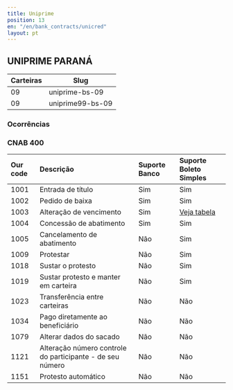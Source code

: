 ```yaml
---
title: Uniprime
position: 13
en: "/en/bank_contracts/unicred"
layout: pt
---
```


## UNIPRIME PARANÁ

| Carteiras          | Slug
| ------------------ | ------------
| 09                 | uniprime-bs-09
| 09                 | uniprime99-bs-09

### Ocorrências

### CNAB 400

| Our code | Descrição                                           | Suporte Banco | Suporte Boleto Simples |
|:---------|:----------------------------------------------------|:--------------|:-----------------------|
| 1001     | Entrada de título                                   | Sim           | Sim                    |
| 1002     | Pedido de baixa                                     | Sim           | Sim                    |
| 1003     | Alteração de vencimento                             | Sim           | [Veja tabela](https://suporte.boletosimples.com.br/article/pten2qs3c0-posso-alterar-a-data-de-vencimento-e-o-valor-de-um-boleto-j-emitido)                           |
| 1004     | Concessão de abatimento                             | Sim           | Sim                    |
| 1005     | Cancelamento de abatimento                          | Não           | Sim                    |
| 1009     | Protestar                                           | Não           | Sim                    |
| 1018     | Sustar o protesto                                   | Não           | Sim                    |
| 1019     | Sustar protesto e manter em carteira                | Não           | Sim                    |
| 1023     | Transferência entre carteiras                       | Não           | Não                    |
| 1034     | Pago diretamente ao beneficiário                    | Não           | Não                    |
| 1079     | Alterar dados do sacado                             | Não           | Não                    |
| 1121     | Alteração número controle do participante - de seu número               | Não           | Não                    |
| 1151     | Protesto automático                                 | Não           | Não                    |

<!--- comment: old occurrences for reference in the documentation
| 1007     | Alteração do "uso da empresa"                       | Não           | Não                    |
| 1008     | Alteração do "seu número"                           | Não           | Não                    |
| 1010     | Não protestar                                       | Não           | Não                    |
| 1011     | Protesto para fins falimentares                     | Não           | Não                    |
| 1012     | Alterar nome do pagador                             | Sim           | Não                    |
| 1013     | Alteração de endereço do pagador                    | Sim           | Não                    |
| 1014     | Alterar Cidade do pagador                           | Sim           | Não                    |
| 1015     | Alterar UF do pagador                               | Sim           | Não                    |
| 1017     | Alteração do número de dias para protesto           | Não           | Não                    |
| 1020     | Alterar CPF/CNPJ do pagador                         | Não           | Não                    |
| 1021     | Alteração de valor com emissão de Boleto (quando a emissão é pelo Banco)                         | Não           | Não                    |
| 1022     | Transferência cessão crédito ID. Prod. 10           | Não           | Não                    |
| 1024     | Dev. transferências entre carteiras                 | Não           | Não                    |
| 1028     | Alterar Valor                                       | Sim           | [Veja tabela](https://suporte.boletosimples.com.br/article/pten2qs3c0-posso-alterar-a-data-de-vencimento-e-o-valor-de-um-boleto-j-emitido)                    |
| 1031     | Alteração de outros dados                           | Sim           | Não                    |
| 1038     | Alterar CEP do pagador                              | Sim           | Não                    |
| 1047     | Não cobrar juros                                    | Não           | Não                    |
| 1066     | Solicitar negativação expressa                      | Não           | Não                    |
| 1067     | Não negativar                                       | Não           | Não                    |
| 1068     | Excluir negativação expressa                        | Não           | Não                    |
| 1069     | Cancelar negativação expressa                       | Não           | Não                    |
| 1071     | Concessão de desconto                               | Não           | Não                    |
| 1072     | Cancelamento de desconto                            | Não           | Não                    |
| 1073     | Alteração do valor do desconto                      | Não           | Não                    |
| 1074     | Alteração do valor ou percentual de multa           | Não           | Não                    |
| 1075     | Não cobrar multa                                    | Não           | Não                    |
| 1076     | Alteração de juros de mora                          | Não           | Não                    |
| 1077     | Alteração do valor de abatimento                    | Não           | Não                    |
| 1080     | Alterar dados do sacador avalista                   | Não           | Não                    |
| 1081     | Reembolso e transferência Desconto e Vendor         | Não           | Não                    |
| 1082     | Reembolso e devolução Desconto e Vendor             | Não           | Não                    |
| 1083     | Inclusão de ocorrência                              | Sim           | Não                    |
| 1084     | Exclusão de ocorrência                              | Sim           | Não                    |
| 1085     | Pedido de devolução                                 | Sim           | Não                    |
| 1086     | Pedido de devolução (entregue ao sacado)            | Sim           | Não                    |
| 1087     | Pedido dos títulos em aberto                        | Sim           | Não                    |
| 1093     | Acerto nos dados do rateio de crédito               | Não           | Não                    |
| 1094     | Cancelamento do rateio de crédito                   | Não           | Não                    |
| 1095     | Alteração do prazo de devolução                     | Não           | Não                    |
| 1096     | Alteração da opção de protesto para devolução       | Não           | Não                    |
| 1097     | Alteração da opção de devolução para protesto       | Não           | Não                    |
| 1098     | Alt. número cont. cedente                           | Não           | Não                    |
| 1099     | Alteração de pagador                                | Não           | Não                    |
| 1100     | Pedido de débito em conta                           | Não           | Não                    |
| 1101     | Alteração de nome e endereço do sacado              | Não           | Não                    |
| 1102     | Retificar dados da concessão de desconto            | Não           | Não                    |
| 1103     | Alterar data para concessão de desconto             | Não           | Não                    |
| 1104     | Cobrar multa                                        | Não           | Não                    |
| 1105     | Dispensar indexador                                 | Não           | Não                    |
| 1106     | Dispensar prazo limite de recebimento               | Não           | Não                    |
| 1107     | Alterar prazo limite de recebimento                 | Não           | Não                    |
| 1108     | Alterar modalidade                                  | Não           | Não                    |
| 1109     | Exclusão de sacador avalista                        | Não           | Não                    |
| 1110     | Cancelamento de instrução                           | Não           | Não                    |
| 1111     | Alterar vencimento e sustar protesto                | Não           | Não                    |
| 1112     | Beneficiário não concorda com a alegação do pagador | Não           | Não                    |
| 1113     | Alteração de dados extras (registro de multa)       | Não           | Não                    |
| 1114     | Descontar títulos encaminhados no dia               | Não           | Não                    |
-->